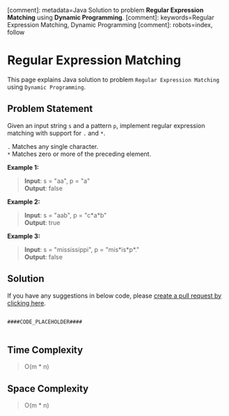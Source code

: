 [comment]: metadata=Java Solution to problem <strong>Regular Expression Matching</strong> using <strong>Dynamic Programming</strong>.
[comment]: keywords=Regular Expression Matching, Dynamic Programming
[comment]: robots=index, follow


<h1>Regular Expression Matching</h1>
<p>
This page explains Java solution to problem <code class="inline">Regular Expression Matching</code> using <code class="inline">Dynamic Programming</code>.
</p>


<h2 class="heading">Problem Statement</h2>
<p>
Given an input string <code class="inline">s</code> and a pattern <code class="inline">p</code>, implement regular expression matching with support for <code class="inline">.</code> and <code class="inline">*</code>.
</p>
<p>
<code class="inline">.</code> Matches any single character.<br/>
<code class="inline">*</code> Matches zero or more of the preceding element.
</p>

<b>Example 1:</b>
<blockquote>
<p>
<b>Input</b>: s = "aa", p = "a"<br/>
<b>Output</b>: false<br/>
</p>
</blockquote>

<b>Example 2:</b>
<blockquote>
<p>
<b>Input</b>: s = "aab", p = "c*a*b"<br/>
<b>Output</b>: true<br/>
</p>
</blockquote>

<b>Example 3:</b>
<blockquote>
<p>
<b>Input</b>: s = "mississippi", p = "mis*is*p*."<br/>
<b>Output</b>: false<br/>
</p>
</blockquote>


<h2 class="heading">Solution</h2>
If you have any suggestions in below code, please <a href="####LINK_PLACEHOLDER####" target="_blank" rel="noopener noreferrer" class="absolute">create a pull request by clicking here</a>.
<pre>
<code class="language-java">
####CODE_PLACEHOLDER####
</code>
</pre>


<h2 class="heading">Time Complexity</h2>
<blockquote>
<p>O(m * n)</p>
</blockquote>


<h2 class="heading">Space Complexity</h2>
<blockquote>
<p>O(m * n)</p>
</blockquote>